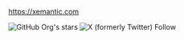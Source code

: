 https://xemantic.com

![GitHub Org's stars](https://img.shields.io/github/stars/xemantic?style=for-the-badge)
![X (formerly Twitter) Follow](https://img.shields.io/twitter/follow/KazikPogoda?link=https%3A%2F%2Fx.com%2FKazikPogoda)
